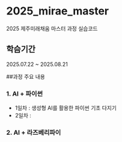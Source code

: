# 2025_mirae_master
2025 제주미래채움 마스터 과정 실습코드

## 학슴기간
2025.07.22 ~ 2025.08.21

##과정 주요 내용
### 1. AI + 파이썬
- 1일차 : 생성형 AI를 활용한 파이썬 기초 다지기
- 2일차 : 
### 2. AI + 라즈베리파이
